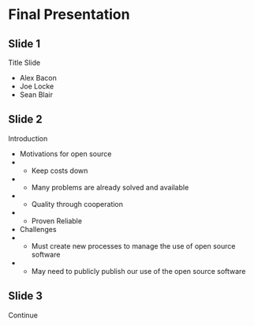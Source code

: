 # Final Presentation

## Slide 1
Title Slide
- Alex Bacon
- Joe Locke
- Sean Blair

## Slide 2
Introduction
-  Motivations for open source
- - Keep costs down
- - Many problems are already solved and available
- - Quality through cooperation
- - Proven Reliable
-  Challenges
- - Must create new processes to manage the use of open source software
- - May need to publicly publish our use of the open source software

## Slide 3
Continue
